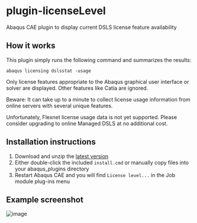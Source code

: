 # plugin-licenseLevel
Abaqus CAE plugin to display current DSLS license feature availability

## How it works
This plugin simply runs the following command and summarizes the results:

```
abaqus licensing dslsstat -usage
```

Only license features appropriate to the Abaqus graphical user interface or solver are displayed.
Other features like Catia are ignored.

Beware: It can take up to a minute to collect license usage information from online servers with several unique features.

Unfortunately, Flexnet license usage data is not yet supported.
Please consider upgrading to online Managed DSLS at no additional cost.

## Installation instructions

1. Download and unzip the [latest version](https://github.com/costerwi/plugin-licenseLevel/releases/latest)
2. Either double-click the included `install.cmd` or manually copy files into your abaqus_plugins directory
3. Restart Abaqus CAE and you will find `License level...` in the Job module plug-ins menu

## Example screenshot
![image](https://github.com/costerwi/plugin-licenseLevel/assets/7069475/2bcdb40d-28f0-4231-ac98-4f7b6be75de6)
